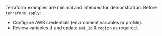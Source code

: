 Terraform examples are minimal and intended for demonstration. Before `terraform apply`:
- Configure AWS credentials (environment variables or profile).
- Review variables.tf and update `ami_id` & `region` as required.

